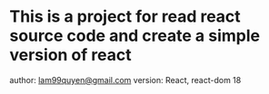 # This is a project for read react source code and create a simple version of react



author: lam99quyen@gmail.com
version: React, react-dom 18
